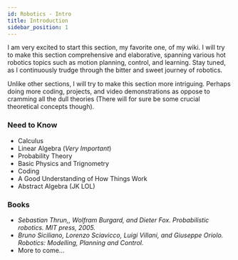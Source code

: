 ```yaml
---
id: Robotics - Intro
title: Introduction
sidebar_position: 1
---
```


I am very excited to start this section, my favorite one, of my wiki. I will try to make this section comprehensive and elaborative, spanning various hot robotics topics such as motion planning, control, and learning. Stay tuned, as I continuously trudge through the bitter and sweet journey of robotics.

Unlike other sections, I will try to make this section more intriguing. Perhaps doing more coding, projects, and video demonstrations as oppose to cramming all the dull theories (There will for sure be some crucial theoretical concepts though).

### Need to Know

- Calculus
- Linear Algebra (*Very Important*)
- Probability Theory
- Basic Physics and Trignometry
- Coding
- A Good Understanding of How Things Work
- Abstract Algebra (JK LOL)

### Books

- *Sebastian Thrun,, Wolfram Burgard, and Dieter Fox. Probabilistic robotics. MIT press, 2005.*
- *Bruno Siciliano, Lorenzo Sciavicco, Luigi Villani, and Giuseppe Oriolo. Robotics: Modelling, Planning and Control.*
- More to come...

